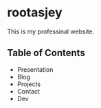 # rootasjey

This is my professinal website.

## Table of Contents

* Presentation
* Blog
* Projects
* Contact
* Dev
